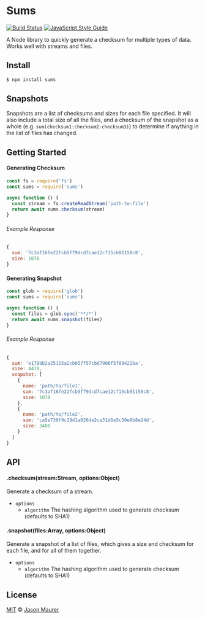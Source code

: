 # Sums

[![Build Status](https://travis-ci.org/zab/sums.svg?branch=master)](https://travis-ci.org/zab/sums)
[![JavaScript Style Guide](https://img.shields.io/badge/code%20style-standard-brightgreen.svg)](http://standardjs.com/)

A Node library to quickly generate a checksum for multiple types of data. Works well with streams and files.

## Install

```bash
$ npm install sums
```

## Snapshots

Snapshots are a list of checksums and sizes for each file specified. It will also include a total size of all the files, and a checksum of the snapshot as a whole (e.g. `sum(checksum1:checksum2:checksum3)`) to determine if anything in the list of files has changed.

## Getting Started

#### Generating Checksum

```javascript
const fs = require('fs')
const sums = require('sums')

async function () {
  const stream = fs.createReadStream('path-to-file')
  return await sums.checksum(stream)
}
```

###### Example Response

```javascript
{
  sum: '7c3af16fe22fcb5f79dcd7cae12cf15cb91150c8',
  size: 1070
}
```

#### Generating Snapshot

```javascript
const glob = require('glob')
const sums = require('sums')

async function () {
  const files = glob.sync('**/*')
  return await sums.snapshot(files)
}
```

###### Example Response

```javascript
{
  sum: 'e178bb2a25115a2cb657f57cbd7906f5f89422ba',
  size: 4470,
  snapshot: [
    {
      name: 'path/to/file1',
      sum: '7c3af16fe22fcb5f79dcd7cae12cf15cb91150c8',
      size: 1070
    },
    {
      name: 'path/to/file2',
      sum: 'ca5e739f9c39d1a026de2ca31d6e5c50e0b8e24d',
      size: 3400
    }
  ]
}
```

## API

#### .checksum(stream:Stream, options:Object)

Generate a checksum of a stream.

- `options`
  - `algorithm` The hashing algorithm used to generate checksum (defaults to SHA1)

#### .snapshot(files:Array, options:Object)

Generate a snapshot of a list of files, which gives a size and checksum for each file, and for all of them together.

- `options`
  - `algorithm` The hashing algorithm used to generate checksum (defaults to SHA1)

## License

[MIT](license) © [Jason Maurer](http://maur.co)
